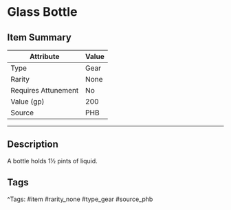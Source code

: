 # Glass Bottle

## Item Summary

| Attribute            | Value                        |
|----------------------|------------------------------|
| Type                 | Gear |
| Rarity               | None             |
| Requires Attunement  | No                |
| Value (gp)           | 200    |
| Source               | PHB |

---

## Description

A bottle holds 1½ pints of liquid.

## Tags

^Tags: #item #rarity_none #type_gear #source_phb